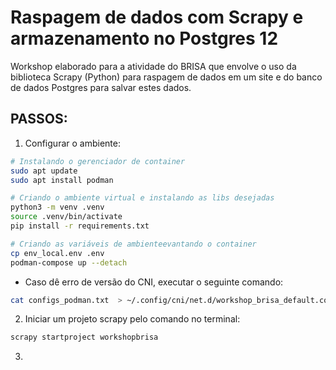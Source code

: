 # Raspagem de dados com Scrapy e armazenamento no Postgres 12


Workshop elaborado para a atividade do BRISA que envolve o uso da biblioteca Scrapy (Python) para raspagem de dados em um site e do banco de dados Postgres para salvar estes dados.


## PASSOS:

1. Configurar o ambiente:

```bash
# Instalando o gerenciador de container
sudo apt update
sudo apt install podman

# Criando o ambiente virtual e instalando as libs desejadas
python3 -m venv .venv
source .venv/bin/activate
pip install -r requirements.txt

# Criando as variáveis de ambienteevantando o container
cp env_local.env .env
podman-compose up --detach
```

* Caso dê erro de versão do CNI, executar o seguinte comando:
```bash
cat configs_podman.txt  > ~/.config/cni/net.d/workshop_brisa_default.conflist
```

2. Iniciar um projeto scrapy pelo comando no terminal:

```bash
scrapy startproject workshopbrisa
```

3. 